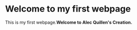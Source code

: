 <!DOCTYPE html>
<html>
<body>
<h1>Welcome to my first webpage</h1>
<p>This is my first webpage.<b>Welcome to Alec Quillen's Creation.</b></p>
</body>
</html>
